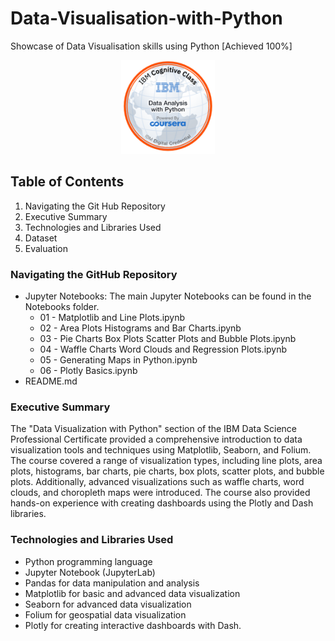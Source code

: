 # Data-Visualisation-with-Python

Showcase of Data Visualisation skills using Python [Achieved 100%]

<p align="center">
  <img width="150" height="150" src="https://github.com/Amertastic/Data-Analysis-Exercises/blob/main/Images/Data_Analysis_w_Python.png">
</p>

## Table of Contents

1) Navigating the Git Hub Repository
2) Executive Summary
3) Technologies and Libraries Used
4) Dataset
5) Evaluation

### Navigating the GitHub Repository

- Jupyter Notebooks: The main Jupyter Notebooks can be found in the Notebooks folder.
  - 01 - Matplotlib and Line Plots.ipynb
  - 02 - Area Plots Histograms and Bar Charts.ipynb
  - 03 - Pie Charts Box Plots Scatter Plots and Bubble Plots.ipynb
  - 04 - Waffle Charts Word Clouds and Regression Plots.ipynb
  - 05 - Generating Maps in Python.ipynb
  - 06 - Plotly Basics.ipynb
- README.md

### Executive Summary
The "Data Visualization with Python" section of the IBM Data Science Professional Certificate provided a comprehensive introduction to data visualization tools and techniques using Matplotlib, Seaborn, and Folium. The course covered a range of visualization types, including line plots, area plots, histograms, bar charts, pie charts, box plots, scatter plots, and bubble plots. Additionally, advanced visualizations such as waffle charts, word clouds, and choropleth maps were introduced. The course also provided hands-on experience with creating dashboards using the Plotly and Dash libraries.


### Technologies and Libraries Used

 - Python programming language
 - Jupyter Notebook (JupyterLab)
 - Pandas for data manipulation and analysis
 - Matplotlib for basic and advanced data visualization
 - Seaborn for advanced data visualization
 - Folium for geospatial data visualization
 - Plotly for creating interactive dashboards with Dash.

